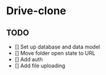 # Drive-clone

## TODO
- [] Set up database and data model
- [] Move folder open state to URL
- [] Add auth
- [] Add file uploading
